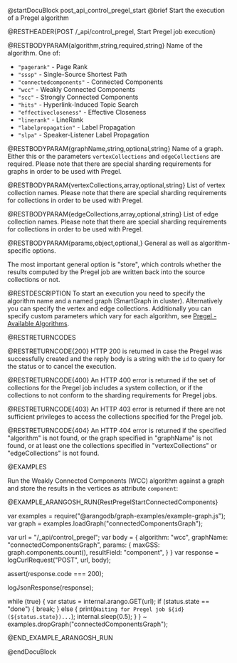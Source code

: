 @startDocuBlock post_api_control_pregel_start
@brief Start the execution of a Pregel algorithm

@RESTHEADER{POST /_api/control_pregel, Start Pregel job execution}

@RESTBODYPARAM{algorithm,string,required,string}
Name of the algorithm. One of:
- `"pagerank"` - Page Rank
- `"sssp"` - Single-Source Shortest Path
- `"connectedcomponents"` - Connected Components
- `"wcc"` - Weakly Connected Components
- `"scc"` - Strongly Connected Components
- `"hits"` - Hyperlink-Induced Topic Search
- `"effectivecloseness"` - Effective Closeness
- `"linerank"` - LineRank
- `"labelpropagation"` - Label Propagation
- `"slpa"` - Speaker-Listener Label Propagation

@RESTBODYPARAM{graphName,string,optional,string}
Name of a graph. Either this or the parameters `vertexCollections` and
`edgeCollections` are required.
Please note that there are special sharding requirements for graphs in order
to be used with Pregel.

@RESTBODYPARAM{vertexCollections,array,optional,string}
List of vertex collection names.
Please note that there are special sharding requirements for collections in order
to be used with Pregel.

@RESTBODYPARAM{edgeCollections,array,optional,string}
List of edge collection names.
Please note that there are special sharding requirements for collections in order
to be used with Pregel.

@RESTBODYPARAM{params,object,optional,}
General as well as algorithm-specific options.

The most important general option is "store", which controls whether the results
computed by the Pregel job are written back into the source collections or not.

@RESTDESCRIPTION
To start an execution you need to specify the algorithm name and a named graph
(SmartGraph in cluster). Alternatively you can specify the vertex and edge
collections. Additionally you can specify custom parameters which vary for each
algorithm, see [Pregel - Available Algorithms](https://www.arangodb.com/docs/stable/graphs-pregel.html#available-algorithms).

@RESTRETURNCODES

@RESTRETURNCODE{200}
HTTP 200 is returned in case the Pregel was successfully created and the reply
body is a string with the `id` to query for the status or to cancel the
execution.

@RESTRETURNCODE{400}
An HTTP 400 error is returned if the set of collections for the Pregel job includes
a system collection, or if the collections to not conform to the sharding requirements
for Pregel jobs.

@RESTRETURNCODE{403}
An HTTP 403 error is returned if there are not sufficient privileges to access
the collections specified for the Pregel job.


@RESTRETURNCODE{404}
An HTTP 404 error is returned if the specified "algorithm" is not found, or the
graph specified in "graphName" is not found, or at least one the collections 
specified in "vertexCollections" or "edgeCollections" is not found.

@EXAMPLES

Run the Weakly Connected Components (WCC) algorithm against a graph and store
the results in the vertices as attribute `component`:

@EXAMPLE_ARANGOSH_RUN{RestPregelStartConnectedComponents}

  var examples = require("@arangodb/graph-examples/example-graph.js");
  var graph = examples.loadGraph("connectedComponentsGraph");

  var url = "/_api/control_pregel";
  var body = {
    algorithm: "wcc",
    graphName: "connectedComponentsGraph",
    params: {
      maxGSS: graph.components.count(),
      resultField: "component",
    }
  }
  var response = logCurlRequest("POST", url, body);

  assert(response.code === 200);

  logJsonResponse(response);

  while (true) {
    var status = internal.arango.GET(url);
    if (status.state == "done") {
      break;
    } else {
      print(`Waiting for Pregel job ${id} (${status.state})...`);
      internal.sleep(0.5);
    }
  }
~ examples.dropGraph("connectedComponentsGraph");

@END_EXAMPLE_ARANGOSH_RUN

@endDocuBlock
